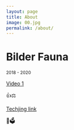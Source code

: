 ```yaml
---
layout: page
title: About
image: 00.jpg
permalink: /about/
---
```


# Bilder Fauna

<small>2018 - 2020</small>

[Video 1](https://www.youtube.com/watch?v=_WIZPgPB8Wk "powershell Loops")

:+1::balance_scale:

[Techjing link](https://www.youtube.com/channel/UC8BQ_LlJJ6DdPeuAiPsLb7Q "Link zu Techjing")

:balloon::ballot_box:

